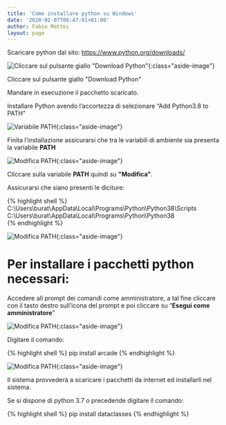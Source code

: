 ```yaml
---
title: 'Come installare python su Windows'
date: '2020-02-07T08:47:01+01:00'
author: Fabio Mattei
layout: page
---
```


Scaricare python dal sito: <https://www.python.org/downloads/>

![Cliccare sul pulsante giallo "Download Python"](/informaticainsieme/images/python/installarepython/Picture-1.png){:class="aside-image"}

Cliccare sul pulsante giallo "Download Python"

Mandare in esecuzione il pacchetto scaricato.

Installare Python avendo l’accortezza di selezionare “Add Python3.8 to PATH”

![Variabile PATH](/informaticainsieme/images/python/installarepython/Picture-2.png){:class="aside-image"}

Finita l’installazione assicurarsi che tra le variabili di ambiente sia presenta la variabile **PATH**

![Modifica PATH](/informaticainsieme/images/python/installarepython/Picture-3.png){:class="aside-image"}

Cliccare sulla variabile **PATH** quindi su **"Modifica"**.

Assicurarsi che siano presenti le diciture:


{% highlight shell %}
C:\Users\burat\AppData\Local\Programs\Python\Python38\Scripts\
C:\Users\burat\AppData\Local\Programs\Python\Python38\
{% endhighlight %}

![Modifica PATH](/informaticainsieme/images/python/installarepython/Picture-4.png){:class="aside-image"}

# Per installare i pacchetti python necessari:

Accedere all prompt dei comandi come amministratore, a tal fine cliccare con il tasto destro sull’icona del prompt e poi cliccare su “**Esegui come amministratore**”

![Modifica PATH](/informaticainsieme/images/python/installarepython/Picture-5.png){:class="aside-image"}

Digitare il comando:


{% highlight shell %}
pip install arcade
{% endhighlight %}

![Modifica PATH](/informaticainsieme/images/python/installarepython/Picture-6.png){:class="aside-image"}

Il sistema provvederà a scaricare i pacchetti da internet ed installarli nel sistema.

Se si dispone di python 3.7 o precedende digitare il comando:


{% highlight shell %}
pip install dataclasses
{% endhighlight %}
